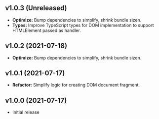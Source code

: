 ## v1.0.3 (Unreleased)

- **Optimize:** Bump dependencies to simplify, shrink bundle sizen.
- **Types:** Improve TypeScript types for DOM implementation to support HTMLElement passed as handler.

## v1.0.2 (2021-07-18)

- **Optimize:** Bump dependencies to simplify, shrink bundle sizen.

## v1.0.1 (2021-07-17)

- **Refactor:** Simplify logic for creating DOM document fragment.

## v1.0.0 (2021-07-17)

- Initial release
